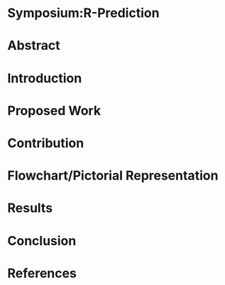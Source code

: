 # Symposium:R-Prediction 
# Abstract


# Introduction


# Proposed Work
 
# Contribution


# Flowchart/Pictorial Representation

# Results


# Conclusion

# References

